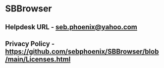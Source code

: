 # SBBrowser

## Helpdesk URL - seb.phoenix@yahoo.com

## Privacy Policy - https://github.com/sebphoenix/SBBrowser/blob/main/Licenses.html
